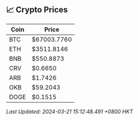 ## 📈 Crypto Prices

| Coin | Price |
| ---- | ----- |
| BTC | $67003.7760 |
| ETH | $3511.8146 |
| BNB | $550.8873 |
| CRV | $0.6650 |
| ARB | $1.7426 |
| OKB | $59.2043 |
| DOGE | $0.1515 |

_Last Updated: 2024-03-21 15:12:48.491 +0800 HKT_